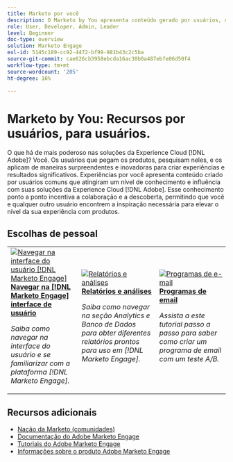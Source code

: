```yaml
---
title: Marketo por você
description: O Marketo by You apresenta conteúdo gerado por usuários, criado por pessoas comuns que atingiram um nível de expertise e influência com o seu conhecimento do Adobe Marketo.
role: User, Developer, Admin, Leader
level: Beginner
doc-type: overview
solution: Marketo Engage
exl-id: 5145c189-cc92-4472-bf99-981b43c2c5ba
source-git-commit: cae626cb3958ebcda16ac30b0a487ebfe06d50f4
workflow-type: tm+mt
source-wordcount: '205'
ht-degree: 16%

---
```


# Marketo by You: Recursos por usuários, para usuários.

O que há de mais poderoso nas soluções da Experience Cloud [!DNL Adobe]? Você. Os usuários que pegam os produtos, pesquisam neles, e os aplicam de maneiras surpreendentes e inovadoras para criar experiências e resultados significativos. Experiências por você apresenta conteúdo criado por usuários comuns que atingiram um nível de conhecimento e influência com suas soluções da Experience Cloud [!DNL Adobe]. Esse conhecimento ponto a ponto incentiva a colaboração e a descoberta, permitindo que você e qualquer outro usuário encontrem a inspiração necessária para elevar o nível da sua experiência com produtos.

<div id="recs-overview-body-1"></div>
<div id="recs-overview-body-2"></div>
<div id="recs-overview-body-3"></div>
<div id="recs-overview-body-4"></div>
<div id="recs-overview-body-5"></div>
<div id="recs-overview-body-6"></div>

<div id="staff-picks-section">

## Escolhas de pessoal

<table>
<tr>
  <td>
    <a href="/help/marketo/fundamentals/ui-navigation.md">
      <img alt="Navegar na interface do usuário [!DNL Marketo Engage]" src="https://video.tv.adobe.com/v/3419131?format=jpeg" />
    </a>
    <div>
      <a href="/help/marketo/fundamentals/ui-navigation.md">
    <strong>Navegar na [!DNL Marketo Engage] interface de usuário</strong>
    </a>
    </div>
    <p>
    <em>Saiba como navegar na interface do usuário e se familiarizar com a plataforma [!DNL Marketo Engage].</em>
    <p>
  </td>
  <td>
    <a href="/help/marketo/reporting/reporting-and-analytics.md">
      <img alt="Relatórios e análises" src="https://video.tv.adobe.com/v/3419295?format=jpeg" />
    </a>
    <div>
      <a href="/help/marketo/reporting/reporting-and-analytics.md">
    <strong>Relatórios e análises</strong>
    </a>
    </div>
    <p>
    <em>Saiba como navegar na seção Analytics e Banco de Dados para obter diferentes relatórios prontos para uso em [!DNL Marketo Engage].</em>
    <p>
  </td>
  <td>
    <a href="/help/marketo/programs/email-programs.md">
      <img alt="Programas de e-mail" src="https://video.tv.adobe.com/v/3419440?format=jpeg" />
    </a>
    <div>
      <a href="/help/marketo/programs/email-programs.md">
    <strong>Programas de email</strong>
    </a>
    </div>
    <p>
    <em>Assista a este tutorial passo a passo para saber como criar um programa de email com um teste A/B.</em>
    <p>
  </td>
</tr>
</table>

</div>

## Recursos adicionais

* [Nação da Marketo (comunidades)](https://nation.marketo.com/)
* [Documentação do Adobe Marketo Engage](https://experienceleague.adobe.com/docs/marketo-engage.html?lang=pt-BR)
* [Tutoriais do Adobe Marketo Engage](https://experienceleague.adobe.com/docs/marketo-learn/tutorials/overview.html?lang=pt-BR)
* [Informações sobre o produto Adobe Marketo Engage](https://business.adobe.com/br/products/marketo/adobe-marketo.html)
